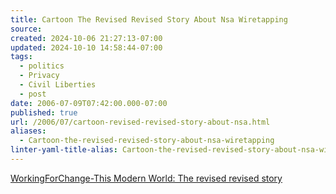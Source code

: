 ```yaml
---
title: Cartoon The Revised Revised Story About Nsa Wiretapping
source: 
created: 2024-10-06 21:27:13-07:00
updated: 2024-10-10 14:58:44-07:00
tags:
  - politics
  - Privacy
  - Civil Liberties
  - post
date: 2006-07-09T07:42:00.000-07:00
published: true
url: /2006/07/cartoon-revised-revised-story-about-nsa.html
aliases:
  - Cartoon-the-revised-revised-story-about-nsa-wiretapping
linter-yaml-title-alias: Cartoon-the-revised-revised-story-about-nsa-wiretapping
---
```



[WorkingForChange-This Modern World: The revised revised story](http://www.workingforchange.com/comic.cfm?itemid=20803 "WorkingForChange-This Modern World: The revised revised story")